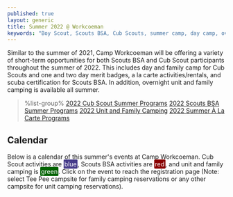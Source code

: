 ```yaml
---
published: true
layout: generic
title: Summer 2022 @ Workcoeman
keywords: "Boy Scout, Scouts BSA, Cub Scouts, summer camp, day camp, overview, Scouting, Summer 2022, Overnight Camping, Merit Badges"
---
```


Similar to the summer of 2021, Camp Workcoeman will be offering a variety of short-term opportunities for both Scouts BSA and Cub Scout participants throughout the summer of 2022. This includes day and family camp for Cub Scouts and one and two day merit badges, a la carte activities/rentals, and scuba certification for Scouts BSA. In addition, overnight unit and family camping is available all summer.

> %list-group%
> <a href="{{ site.url }}/cub-scouts/day-camp/" class="list-group-item">2022 Cub Scout Summer Programs</a>
> <a href="{{ site.url }}/scouts-bsa/summer-programs/" class="list-group-item">2022 Scouts BSA Summer Programs</a>
> <a href="{{ site.url }}/summer-camp/overnight-camping/" class="list-group-item">2022 Unit and Family Camping</a>
> <a href="{{ site.url }}/summer-camp/a-la-carte-programs/" class="list-group-item">2022 Summer À La Carte Programs</a>

## Calendar

<link href='/css/fullcalendar-main.min.css'/ rel="stylesheet">
<script src='/js/fullcalendar-main.min.js'></script>
<script>

  document.addEventListener('DOMContentLoaded', function() {
    var calendarEl = document.getElementById('calendar');
    var calendar = new FullCalendar.Calendar(calendarEl, {
      initialView: 'dayGridMonth',
      themeSystem: 'bootstrap',
      //validRange: {start: '2022-07-01', end: '2022-08-31'},
      initialDate: '2022-07-01',
      headerToolbar: {start: 'title', center: '', end: 'prev,next'},
      //height: '650',
      //eventClick: function(info){https://campworkcoeman.org/},
      events: [
          {title: 'Cub Scout Day Camp — Week 1', start: '2022-07-18', end: '2022-07-23', url: 'https://scoutingevent.com/066-56430', color: 'DarkSlateBlue'},
          {title: 'Cub Scout Day Camp — Week 2', start: '2022-08-08', end: '2022-08-13', url: 'https://scoutingevent.com/066-56430', color: 'DarkSlateBlue'},
          {title: 'Baloo\'s Family Camp — Weekend 1', start: '2022-07-15', end: '2022-07-18', url: 'https://scoutingevent.com/066-56423', color: 'DarkSlateBlue'},
          {title: 'Baloo\'s Family Camp — Weekend 2', start: '2022-08-05', end: '2022-08-08', url: 'https://scoutingevent.com/066-56423', color: 'DarkSlateBlue'},
          {title: 'Unit and Family Camping', start: '2022-07-01', end: '2022-08-31', url: 'https://campreservation.com/066/Camps/636', color: 'DarkGreen'},
          {title: 'Aquatics — Week 1', start: '2022-07-11', end: '2022-07-16', url: 'https://scoutingevent.com/066-56132', color: 'DarkRed'},
          {title: 'Scuba Certification Camp — Week 1', start: '2022-07-11', end: '2022-07-16', url: 'https://scoutingevent.com/066-56275', color: 'DarkRed'},
          {title: 'Outdoor Skills — Week 1', start: '2022-07-04', end: '2022-07-09', url: 'https://scoutingevent.com/066-56132', color: 'DarkRed'},
          {title: 'Aquatics — Week 2', start: '2022-08-01', end: '2022-08-06', url: 'https://scoutingevent.com/066-56132', color: 'DarkRed'},
          {title: 'Scuba Certification Camp — Week 2', start: '2022-08-01', end: '2022-08-06', url: 'https://scoutingevent.com/066-56132', color: 'DarkRed'},
          {title: 'Outdoor Skills — Week 2', start: '2022-07-25', end: '2022-07-30', url: 'https://scoutingevent.com/066-56132', color: 'DarkRed'},
        ]
    });
    calendar.render();
  });

</script>

Below is a calendar of this summer's events at Camp Workcoeman. Cub Scout activities are <span style="background-color: DarkSlateBlue; color: white; padding: 2px; border-radius: 2px">blue</span>, Scouts BSA activities are <span style="background-color: DarkRed; color: white; padding: 2px; border-radius: 2px">red</span>, and unit and family camping is <span style="background-color: DarkGreen; color: white; padding: 2px; border-radius: 2px">green</span>. Click on the event to reach the registration page (Note: select Tee Pee campsite for family camping reservations or any other campsite for unit camping reservations).

<div id='calendar'></div>
